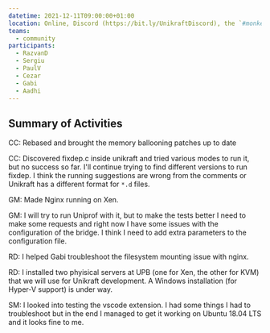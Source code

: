 ```yaml
---
datetime: 2021-12-11T09:00:00+01:00
location: Online, Discord (https://bit.ly/UnikraftDiscord), the `#monkey-business` voice channel
teams:
  - community
participants:
  - RazvanD
  - Sergiu
  - PaulV
  - Cezar
  - Gabi
  - Aadhi
---
```


## Summary of Activities

CC: Rebased and brought the memory ballooning patches up to date

CC: Discovered fixdep.c inside unikraft and tried various modes to run it, but no success so far.
 I'll continue trying to find different versions to run fixdep.
 I think the running suggestions are wrong from the comments or Unikraft has a different format for `*.d` files.

GM: Made Nginx running on Xen.

GM: I will try to run Uniprof with it, but to make the tests better I need to make some requests and right now I have some issues with the configuration of the bridge.
I think I need to add extra parameters to the configuration file.

RD: I helped Gabi troubleshoot the filesystem mounting issue with nginx.

RD: I installed two phyisical servers at UPB (one for Xen, the other for KVM) that we will use for Unikraft development.
A Windows installation (for Hyper-V support) is under way.

SM: I looked into testing the vscode extension.
I had some things I had to troubleshoot but in the end I managed to get it working on Ubuntu 18.04 LTS and it looks fine to me.
